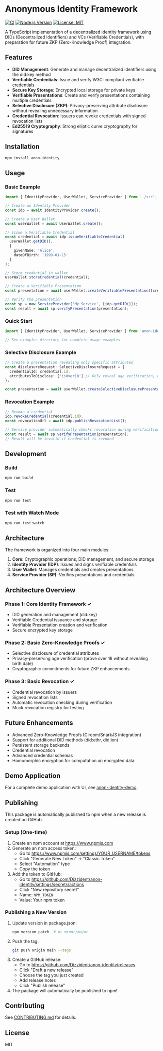 # Anonymous Identity Framework

[![CI](https://github.com/Dizzident/anon-identity/actions/workflows/ci.yml/badge.svg)](https://github.com/Dizzident/anon-identity/actions/workflows/ci.yml)
[![Node.js Version](https://img.shields.io/node/v/anon-identity)](https://nodejs.org)
[![License: MIT](https://img.shields.io/badge/License-MIT-blue.svg)](https://opensource.org/licenses/MIT)

A TypeScript implementation of a decentralized identity framework using DIDs (Decentralized Identifiers) and VCs (Verifiable Credentials), with preparation for future ZKP (Zero-Knowledge Proof) integration.

## Features

- **DID Management**: Generate and manage decentralized identifiers using the did:key method
- **Verifiable Credentials**: Issue and verify W3C-compliant verifiable credentials
- **Secure Key Storage**: Encrypted local storage for private keys
- **Verifiable Presentations**: Create and verify presentations containing multiple credentials
- **Selective Disclosure (ZKP)**: Privacy-preserving attribute disclosure without revealing unnecessary information
- **Credential Revocation**: Issuers can revoke credentials with signed revocation lists
- **Ed25519 Cryptography**: Strong elliptic curve cryptography for signatures

## Installation

```bash
npm install anon-identity
```

## Usage

### Basic Example

```typescript
import { IdentityProvider, UserWallet, ServiceProvider } from './src';

// Create an Identity Provider
const idp = await IdentityProvider.create();

// Create a User Wallet
const userWallet = await UserWallet.create();

// Issue a Verifiable Credential
const credential = await idp.issueVerifiableCredential(
  userWallet.getDID(),
  {
    givenName: 'Alice',
    dateOfBirth: '1990-01-15'
  }
);

// Store credential in wallet
userWallet.storeCredential(credential);

// Create a Verifiable Presentation
const presentation = await userWallet.createVerifiablePresentation([credential.id]);

// Verify the presentation
const sp = new ServiceProvider('My Service', [idp.getDID()]);
const result = await sp.verifyPresentation(presentation);
```

### Quick Start

```typescript
import { IdentityProvider, UserWallet, ServiceProvider } from 'anon-identity';

// See examples directory for complete usage examples
```

### Selective Disclosure Example

```typescript
// Create a presentation revealing only specific attributes
const disclosureRequest: SelectiveDisclosureRequest = {
  credentialId: credential.id,
  attributesToDisclose: ['isOver18'] // Only reveal age verification, not birth date
};

const presentation = await userWallet.createSelectiveDisclosurePresentation([disclosureRequest]);
```

### Revocation Example

```typescript
// Revoke a credential
idp.revokeCredential(credential.id);
const revocationUrl = await idp.publishRevocationList();

// Service provider automatically checks revocation during verification
const result = await sp.verifyPresentation(presentation);
// Result will be invalid if credential is revoked
```

## Development

### Build
```bash
npm run build
```

### Test
```bash
npm run test
```

### Test with Watch Mode
```bash
npm run test:watch
```

## Architecture

The framework is organized into four main modules:

1. **Core**: Cryptographic operations, DID management, and secure storage
2. **Identity Provider (IDP)**: Issues and signs verifiable credentials
3. **User Wallet**: Manages credentials and creates presentations
4. **Service Provider (SP)**: Verifies presentations and credentials

## Architecture Overview

### Phase 1: Core Identity Framework ✓
- DID generation and management (did:key)
- Verifiable Credential issuance and storage
- Verifiable Presentation creation and verification
- Secure encrypted key storage

### Phase 2: Basic Zero-Knowledge Proofs ✓
- Selective disclosure of credential attributes
- Privacy-preserving age verification (prove over 18 without revealing birth date)
- Cryptographic commitments for future ZKP enhancements

### Phase 3: Basic Revocation ✓
- Credential revocation by issuers
- Signed revocation lists
- Automatic revocation checking during verification
- Mock revocation registry for testing

## Future Enhancements

- Advanced Zero-Knowledge Proofs (Circom/SnarkJS integration)
- Support for additional DID methods (did:ethr, did:ion)
- Persistent storage backends
- Credential revocation
- Advanced credential schemas
- Homomorphic encryption for computation on encrypted data

## Demo Application

For a complete demo application with UI, see [anon-identity-demo](https://github.com/Dizzident/anon-identity-demo).

## Publishing

This package is automatically published to npm when a new release is created on GitHub.

### Setup (One-time)

1. Create an npm account at https://www.npmjs.com
2. Generate an npm access token:
   - Go to https://www.npmjs.com/settings/YOUR_USERNAME/tokens
   - Click "Generate New Token" → "Classic Token"
   - Select "Automation" type
   - Copy the token
3. Add the token to GitHub:
   - Go to https://github.com/Dizzident/anon-identity/settings/secrets/actions
   - Click "New repository secret"
   - Name: `NPM_TOKEN`
   - Value: Your npm token

### Publishing a New Version

1. Update version in package.json:
   ```bash
   npm version patch  # or minor/major
   ```
2. Push the tag:
   ```bash
   git push origin main --tags
   ```
3. Create a GitHub release:
   - Go to https://github.com/Dizzident/anon-identity/releases
   - Click "Draft a new release"
   - Choose the tag you just created
   - Add release notes
   - Click "Publish release"
4. The package will automatically be published to npm!

## Contributing

See [CONTRIBUTING.md](CONTRIBUTING.md) for details.

## License

MIT